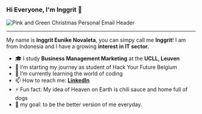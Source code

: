 ### Hi Everyone, I'm Inggrit 👋

 ![Pink and Green Christmas Personal Email Header](https://user-images.githubusercontent.com/73132384/104963189-43319e80-59da-11eb-8b85-2ed37aaac2bf.png)
***
My name is **Inggrit Eunike Novaleta**, you can simpy call me **Inggrit**! I am from Indonesia and I have a growing **interest in IT sector.** 

- :mortar_board: I study **Business Management Marketing** at the **UCLL, Leuven**
- 🔭 I'm starting my journey as student of Hack Your Future Belgium 
- 🌱 I’m currently learning the world of coding
- 📫 How to reach me: **[LinkedIn](https://www.linkedin.com/in/inggritenovaleta/)**
- ⚡ Fun fact: My idea of Heaven on Earth is chili sauce and home full of dogs
- :dart: my goal: to be the better version of me everyday.

